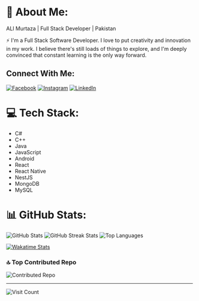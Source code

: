 # 💫 About Me:
ALI Murtaza | Full Stack Developer | Pakistan

⚡ I'm a Full Stack Software Developer. I love to put creativity and innovation in my work. I believe there's still loads of things to explore, and I'm deeply convinced that constant learning is the only way forward.

## Connect With Me:
[![Facebook](https://img.shields.io/badge/Facebook-%231877F2.svg?logo=Facebook&logoColor=white)](https://facebook.com/https://www.facebook.com/profile.php?id=100018419550233&mibextid=ZbWKwL) [![Instagram](https://img.shields.io/badge/Instagram-%23E4405F.svg?logo=Instagram&logoColor=white)](https://instagram.com/https://instagram.com/murtazaa._.ali?igshid=MzNlNGNkZWQ4Mg==) [![LinkedIn](https://img.shields.io/badge/LinkedIn-%230077B5.svg?logo=linkedin&logoColor=white)](https://linkedin.com/in/https://www.linkedin.com/in/ali-murtaza-aa5ab9173)

# 💻 Tech Stack:
- C#
- C++
- Java
- JavaScript
- Android
- React
- React Native
- NestJS
- MongoDB
- MySQL

# 📊 GitHub Stats:
![GitHub Stats](https://github-readme-stats.vercel.app/api?username=murtazaaali&theme=dark&hide_border=false&include_all_commits=false&count_private=false)
![GitHub Streak Stats](https://github-readme-streak-stats.herokuapp.com/?user=murtazaaali&theme=dark&hide_border=false)
![Top Languages](https://github-readme-stats.vercel.app/api/top-langs/?username=murtazaaali&theme=dark&hide_border=false&include_all_commits=false&count_private=false&layout=compact)

<!-- Wakatime Card -->
[![Wakatime Stats](https://github-readme-stats.vercel.app/api/wakatime?username=Ali_murtaza&theme=dark&layout=compact&v=2)](https://wakatime.com/@Ali_murtaza)

### 🔝 Top Contributed Repo
![Contributed Repo](https://github-contributor-stats.vercel.app/api?username=murtazaaali&limit=5&theme=dark&combine_all_yearly_contributions=true)

---

![Visit Count](https://visitcount.itsvg.in/api?id=murtazaaali&icon=0&color=0)

<!-- Proudly created with GPRM ( https://gprm.itsvg.in ) -->
